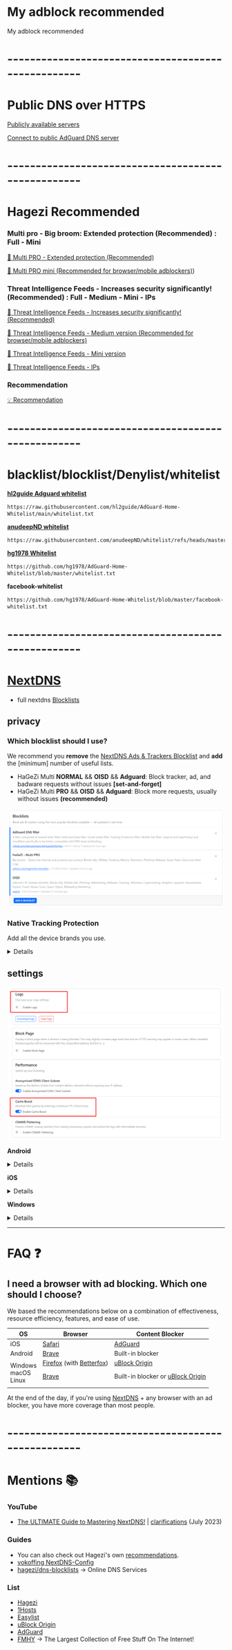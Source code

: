 # My adblock recommended
My adblock recommended

# ---------------------------------------------------
# Public DNS over HTTPS

[Publicly available servers](https://github.com/curl/curl/wiki/DNS-over-HTTPS)

[Connect to public AdGuard DNS server](https://adguard-dns.io/en/public-dns.html)


# ---------------------------------------------------
# Hagezi Recommended

### Multi pro - Big broom: Extended protection (Recommended) : Full - Mini
[📒 Multi PRO - Extended protection (Recommended)](https://github.com/hagezi/dns-blocklists/blob/main/README.md#pro)

[📒 Multi PRO mini (Recommended for browser/mobile adblockers)](https://github.com/hagezi/dns-blocklists/blob/main/README.md#promini))

### Threat Intelligence Feeds - Increases security significantly! (Recommended) : Full - Medium - Mini - IPs

[🔐 Threat Intelligence Feeds - Increases security significantly! (Recommended)](https://github.com/hagezi/dns-blocklists/blob/main/README.md#tif)

[🔐 Threat Intelligence Feeds - Medium version (Recommended for browser/mobile adblockers)](https://github.com/hagezi/dns-blocklists/blob/main/README.md#tifmedium)

[🔐 Threat Intelligence Feeds - Mini version](https://github.com/hagezi/dns-blocklists/blob/main/README.md#tifmini)

[🔐 Threat Intelligence Feeds - IPs](https://github.com/hagezi/dns-blocklists/blob/main/README.md#tifips)

### Recommendation
[💡 Recommendation](https://github.com/hagezi/dns-blocklists/blob/main/README.md#recommendation)

# ---------------------------------------------------
# blacklist/blocklist/Denylist/whitelist 

[**hl2guide Adguard whitelist**](https://github.com/hl2guide/AdGuard-Home-Whitelist/blob/main/USAGE.md)

```
https://raw.githubusercontent.com/hl2guide/AdGuard-Home-Whitelist/main/whitelist.txt
```

[**anudeepND whitelist**](https://github.com/anudeepND/whitelist/blob/master/README.md)
```
https://raw.githubusercontent.com/anudeepND/whitelist/refs/heads/master/domains/whitelist.txt
```

[**hg1978 Whitelist**](https://github.com/hg1978/AdGuard-Home-Whitelist)
```
https://github.com/hg1978/AdGuard-Home-Whitelist/blob/master/whitelist.txt
```
**facebook-whitelist**
```
https://github.com/hg1978/AdGuard-Home-Whitelist/blob/master/facebook-whitelist.txt
```
# ---------------------------------------------------

# [NextDNS](https://nextdns.io/?from=87sa6ga4)
- full nextdns [Blocklists](https://github.com/nextdns/blocklists/tree/main/blocklists)

## privacy
### Which blocklist should I use?
We recommend you **remove** the [NextDNS Ads & Trackers Blocklist](https://github.com/nextdns/blocklists/blob/main/blocklists/nextdns-recommended.json) and **add** the [minimum] number of useful lists.
- HaGeZi Multi **NORMAL** && **OISD** && **Adguard**: Block tracker, ad, and badware requests without issues **[set-and-forget]**
- HaGeZi Multi **PRO** && **OISD** && **Adguard**: Block more requests, usually without issues **(recommended)**

![Blocklist](images/nextDNSBlockList.png)

### Native Tracking Protection 

Add all the device brands you use.

<details>

	Windows
	Apple
	Samsung
	Xiaomi
	Huawei
	Amazon Alexa
	Roku
	Sonos

</details>

## settings 
![settings](images/nextDNSSettings.png)

**Android**

<details>

Private DNS
**Android 9 or higher**
1. Go to **Settings** → **Network & internet** → **Advanced** → **Private DNS**.
2. Select the Private DNS provider hostname option.
3. Enter **<YOUR_DNS>** and hit Save.

</details>

**iOS**

<details>

Configuration Profile
**iOS 14 or higher**

</details>

**Windows**

<details>

**DNS over HTTPS** 
Windows 11
1. Open the **Settings** app.
2. Go to **Network & internet**.
3. Click on **Wi-Fi (or Ethernet)**.
4. Click on **Hardware properties**, or ignore this step if you clicked on **Ethernet**.
5. Click the **Edit** button next to **DNS server assignment**.
6. Select **Manual**.
7. Enable **IPv4**.
7. Enter **45.90.28.0** as **Preferred DNS**, then select **On (manual template)** and enter **<YOUR_DNS_over_HTTPS>**.
9. Enter **45.90.30.0** as **Alternate DNS**, then select **On (manual template)** and enter **<YOUR_DNS_over_HTTPS>**.
10. Click Save.

**YogaDNS**
1. Install YogaDNS from https://yogadns.com
2. Follow the instructions for NextDNS at https://yogadns.com/docs/nextdns and nextDNS Setup Guide.

</details>

***
# FAQ :question:


## I need a browser with ad blocking. Which one should I choose?


We based the recommendations below on a combination of effectiveness, resource efficiency, features, and ease of use.

| OS | Browser | Content Blocker |
|---|---|---|
| iOS | [Safari](https://www.privacyguides.org/en/mobile-browsers/#safari) | [AdGuard](https://www.privacyguides.org/en/browser-extensions/?h=adguard#adguard) |
| Android | [Brave](https://www.privacyguides.org/en/mobile-browsers/#brave) | Built-in blocker |
| Windows <br> macOS <br> Linux | [Firefox](https://www.mozilla.org/en-US/firefox/new/) (with [Betterfox](https://github.com/yokoffing/Betterfox#betterfox)) <p><p> [Brave](https://www.privacyguides.org/en/desktop-browsers/#brave) | [uBlock Origin](https://addons.mozilla.org/blog/ublock-origin-everything-you-need-to-know-about-the-ad-blocker/) <p><p> Built-in blocker or [uBlock Origin](https://addons.mozilla.org/blog/ublock-origin-everything-you-need-to-know-about-the-ad-blocker/) |  |

At the end of the day, if you're using [NextDNS](https://nextdns.io/?from=87sa6ga4) + any browser with an ad blocker, you have more coverage than most people.



# ---------------------------------------------------
# Mentions :books:

### YouTube
* [The ULTIMATE Guide to Mastering NextDNS!](https://www.youtube.com/watch?v=WUG57ynLb8I&t=2230s) | [clarifications](https://github.com/techlore/channel-content/issues/43) (July 2023) 

### Guides
* You can also check out Hagezi's own [recommendations](https://github.com/hagezi/dns-blocklists/tree/main#whatshouldiuse).
* [yokoffing NextDNS-Config ](https://github.com/yokoffing/NextDNS-Config?tab=readme-ov-file)
* [hagezi/dns-blocklists](https://github.com/hagezi/dns-blocklists#department_store-nextdns---limited-freepaid-) → Online DNS Services


### List 
* [Hagezi](https://github.com/hagezi/dns-blocklists)
* [1Hosts](https://github.com/badmojr/1Hosts)
* [Easylist](https://github.com/easylist/easylist)
* [uBlock Origin](https://github.com/uBlockOrigin/uAssets)
* [AdGuard](https://github.com/AdguardTeam/AdguardFilters)
* [FMHY](https://github.com/fmhy) → The Largest Collection of Free Stuff On The Internet!
